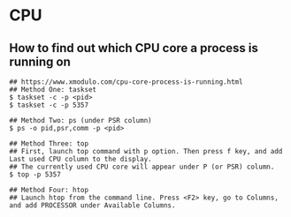 CPU
===

## How to find out which CPU core a process is running on

    ## https://www.xmodulo.com/cpu-core-process-is-running.html
    ## Method One: taskset
    $ taskset -c -p <pid>
    $ taskset -c -p 5357

    ## Method Two: ps (under PSR column)
    $ ps -o pid,psr,comm -p <pid>

    ## Method Three: top
    ## First, launch top command with p option. Then press f key, and add Last used CPU column to the display.
    ## The currently used CPU core will appear under P (or PSR) column.
    $ top -p 5357

    ## Method Four: htop
    ## Launch htop from the command line. Press <F2> key, go to Columns, and add PROCESSOR under Available Columns.
